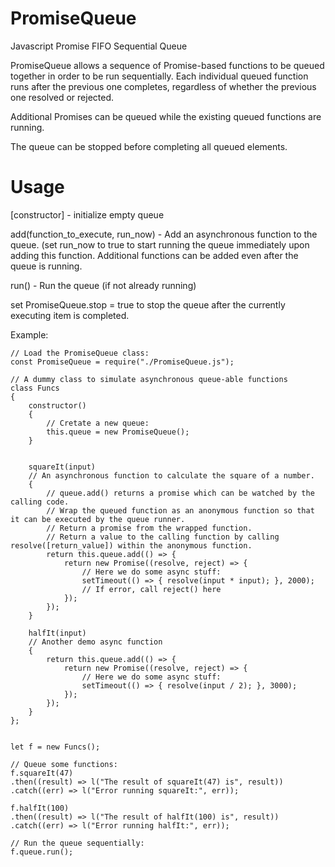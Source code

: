 # PromiseQueue
Javascript Promise FIFO Sequential Queue

PromiseQueue allows a sequence of Promise-based functions to be queued together in order to be run sequentially.  Each individual queued function runs after the previous one completes, regardless of whether the previous one resolved or rejected.

Additional Promises can be queued while the existing queued functions are running.

The queue can be stopped before completing all queued elements.

# Usage

[constructor] - initialize empty queue

add(function_to_execute, run_now) - Add an asynchronous function to the queue.  (set run_now to true to start running the queue immediately upon adding this function.  Additional functions can be added even after the queue is running.

run() - Run the queue (if not already running)

set PromiseQueue.stop = true to stop the queue after the currently executing item is completed.

Example:

	// Load the PromiseQueue class:
	const PromiseQueue = require("./PromiseQueue.js");

	// A dummy class to simulate asynchronous queue-able functions
	class Funcs
	{
		constructor()
		{
			// Cretate a new queue:
			this.queue = new PromiseQueue();
		}

		
		squareIt(input)
		// An asynchronous function to calculate the square of a number.
		{
			// queue.add() returns a promise which can be watched by the calling code.
			// Wrap the queued function as an anonymous function so that it can be executed by the queue runner.
			// Return a promise from the wrapped function.
			// Return a value to the calling function by calling resolve([return_value]) within the anonymous function.
			return this.queue.add(() => {
				return new Promise((resolve, reject) => {
					// Here we do some async stuff:
					setTimeout(() => { resolve(input * input); }, 2000);
					// If error, call reject() here
				});
			});
		}

		halfIt(input)
		// Another demo async function
		{
			return this.queue.add(() => {
				return new Promise((resolve, reject) => {
					// Here we do some async stuff:
					setTimeout(() => { resolve(input / 2); }, 3000);
				});
			});
		}
	};


	let f = new Funcs();

	// Queue some functions:
	f.squareIt(47)
	.then((result) => l("The result of squareIt(47) is", result))
	.catch((err) => l("Error running squareIt:", err));

	f.halfIt(100)
	.then((result) => l("The result of halfIt(100) is", result))
	.catch((err) => l("Error running halfIt:", err));

	// Run the queue sequentially:
	f.queue.run();


